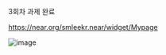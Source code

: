 3회차 과제 완료

https://near.org/smleekr.near/widget/Mypage

![image](https://github.com/Ludium-Official/collegium_BOS/assets/92480085/c104dae0-2aee-4448-9b74-f3187bd903af)


